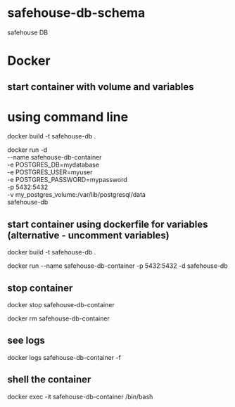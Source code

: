 # safehouse-db-schema
safehouse DB

# Docker

## start container with volume and variables

# using command line

docker build -t safehouse-db .

docker run -d \
  --name safehouse-db-container \
  -e POSTGRES_DB=mydatabase \
  -e POSTGRES_USER=myuser \
  -e POSTGRES_PASSWORD=mypassword \
  -p 5432:5432 \
  -v my_postgres_volume:/var/lib/postgresql/data \
  safehouse-db


## start container using dockerfile for variables (alternative - uncomment variables)

docker build -t safehouse-db .

docker run --name safehouse-db-container -p 5432:5432 -d safehouse-db


## stop container

docker stop safehouse-db-container

docker rm safehouse-db-container


## see logs

docker logs safehouse-db-container -f

## shell the container

docker exec -it safehouse-db-container /bin/bash


